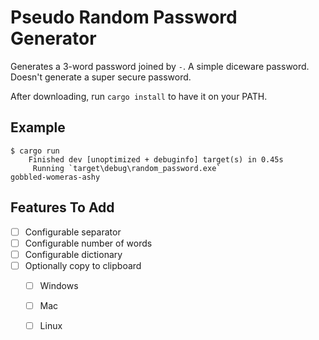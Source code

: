 # Pseudo Random Password Generator

Generates a 3-word password joined by `-`. A simple diceware password. Doesn't
generate a super secure password.

After downloading, run `cargo install` to have it on your PATH.

## Example

```
$ cargo run
    Finished dev [unoptimized + debuginfo] target(s) in 0.45s
     Running `target\debug\random_password.exe`
gobbled-womeras-ashy
```

## Features To Add

- [ ] Configurable separator
- [ ] Configurable number of words
- [ ] Configurable dictionary
- [ ] Optionally copy to clipboard
    - [ ] Windows
	- [ ] Mac
	- [ ] Linux

